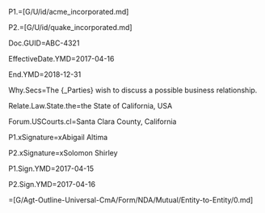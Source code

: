 P1.=[G/U/id/acme_incorporated.md]

P2.=[G/U/id/quake_incorporated.md]

Doc.GUID=ABC-4321

EffectiveDate.YMD=2017-04-16

End.YMD=2018-12-31

Why.Secs=The {_Parties} wish to discuss a possible business relationship.

Relate.Law.State.the=the State of California, USA

Forum.USCourts.cl=Santa Clara County, California

P1.xSignature=xAbigail Altima

P2.xSignature=xSolomon Shirley

P1.Sign.YMD=2017-04-15

P2.Sign.YMD=2017-04-16

=[G/Agt-Outline-Universal-CmA/Form/NDA/Mutual/Entity-to-Entity/0.md]